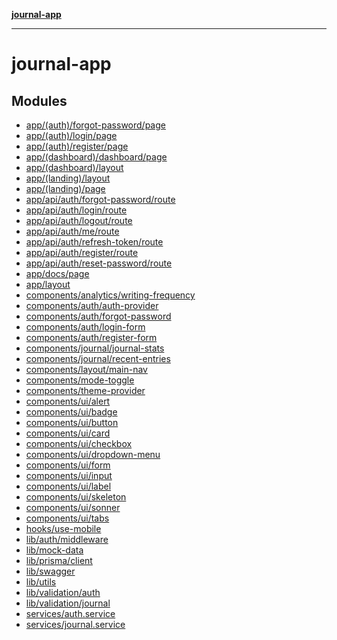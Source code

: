 [**journal-app**](README.md)

***

# journal-app

## Modules

- [app/(auth)/forgot-password/page](app/(auth)/forgot-password/page/README.md)
- [app/(auth)/login/page](app/(auth)/login/page/README.md)
- [app/(auth)/register/page](app/(auth)/register/page/README.md)
- [app/(dashboard)/dashboard/page](app/(dashboard)/dashboard/page/README.md)
- [app/(dashboard)/layout](app/(dashboard)/layout/README.md)
- [app/(landing)/layout](app/(landing)/layout/README.md)
- [app/(landing)/page](app/(landing)/page/README.md)
- [app/api/auth/forgot-password/route](app/api/auth/forgot-password/route/README.md)
- [app/api/auth/login/route](app/api/auth/login/route/README.md)
- [app/api/auth/logout/route](app/api/auth/logout/route/README.md)
- [app/api/auth/me/route](app/api/auth/me/route/README.md)
- [app/api/auth/refresh-token/route](app/api/auth/refresh-token/route/README.md)
- [app/api/auth/register/route](app/api/auth/register/route/README.md)
- [app/api/auth/reset-password/route](app/api/auth/reset-password/route/README.md)
- [app/docs/page](app/docs/page/README.md)
- [app/layout](app/layout/README.md)
- [components/analytics/writing-frequency](components/analytics/writing-frequency/README.md)
- [components/auth/auth-provider](components/auth/auth-provider/README.md)
- [components/auth/forgot-password](components/auth/forgot-password/README.md)
- [components/auth/login-form](components/auth/login-form/README.md)
- [components/auth/register-form](components/auth/register-form/README.md)
- [components/journal/journal-stats](components/journal/journal-stats/README.md)
- [components/journal/recent-entries](components/journal/recent-entries/README.md)
- [components/layout/main-nav](components/layout/main-nav/README.md)
- [components/mode-toggle](components/mode-toggle/README.md)
- [components/theme-provider](components/theme-provider/README.md)
- [components/ui/alert](components/ui/alert/README.md)
- [components/ui/badge](components/ui/badge/README.md)
- [components/ui/button](components/ui/button/README.md)
- [components/ui/card](components/ui/card/README.md)
- [components/ui/checkbox](components/ui/checkbox/README.md)
- [components/ui/dropdown-menu](components/ui/dropdown-menu/README.md)
- [components/ui/form](components/ui/form/README.md)
- [components/ui/input](components/ui/input/README.md)
- [components/ui/label](components/ui/label/README.md)
- [components/ui/skeleton](components/ui/skeleton/README.md)
- [components/ui/sonner](components/ui/sonner/README.md)
- [components/ui/tabs](components/ui/tabs/README.md)
- [hooks/use-mobile](hooks/use-mobile/README.md)
- [lib/auth/middleware](lib/auth/middleware/README.md)
- [lib/mock-data](lib/mock-data/README.md)
- [lib/prisma/client](lib/prisma/client/README.md)
- [lib/swagger](lib/swagger/README.md)
- [lib/utils](lib/utils/README.md)
- [lib/validation/auth](lib/validation/auth/README.md)
- [lib/validation/journal](lib/validation/journal/README.md)
- [services/auth.service](services/auth.service/README.md)
- [services/journal.service](services/journal.service/README.md)
